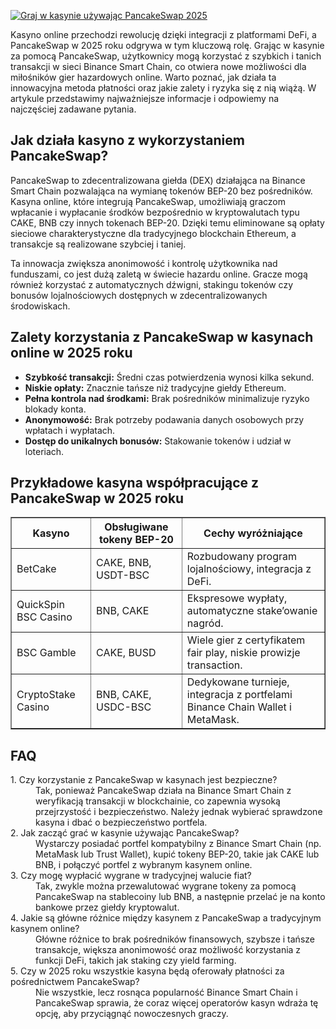 [![Graj w kasynie używając PancakeSwap 2025](https://123-caf.pages.dev/gitsignup.png)](https://vrmoo.ru/Bt82HjjY)

<div>   <p>Kasyno online przechodzi rewolucję dzięki integracji z platformami DeFi, a PancakeSwap w 2025 roku odgrywa w tym kluczową rolę. Grając w kasynie za pomocą PancakeSwap, użytkownicy mogą korzystać z szybkich i tanich transakcji w sieci Binance Smart Chain, co otwiera nowe możliwości dla miłośników gier hazardowych online. Warto poznać, jak działa ta innowacyjna metoda płatności oraz jakie zalety i ryzyka się z nią wiążą. W artykule przedstawimy najważniejsze informacje i odpowiemy na najczęściej zadawane pytania.</p>  <h2>Jak działa kasyno z wykorzystaniem PancakeSwap?</h2>   <p>PancakeSwap to zdecentralizowana giełda (DEX) działająca na Binance Smart Chain pozwalająca na wymianę tokenów BEP-20 bez pośredników. Kasyna online, które integrują PancakeSwap, umożliwiają graczom wpłacanie i wypłacanie środków bezpośrednio w kryptowalutach typu CAKE, BNB czy innych tokenach BEP-20. Dzięki temu eliminowane są opłaty sieciowe charakterystyczne dla tradycyjnego blockchain Ethereum, a transakcje są realizowane szybciej i taniej.</p>   <p>Ta innowacja zwiększa anonimowość i kontrolę użytkownika nad funduszami, co jest dużą zaletą w świecie hazardu online. Gracze mogą również korzystać z automatycznych dźwigni, stakingu tokenów czy bonusów lojalnościowych dostępnych w zdecentralizowanych środowiskach.</p>  <h2>Zalety korzystania z PancakeSwap w kasynach online w 2025 roku</h2>   <ul>   <li><strong>Szybkość transakcji:</strong> Średni czas potwierdzenia wynosi kilka sekund.</li>   <li><strong>Niskie opłaty:</strong> Znacznie tańsze niż tradycyjne giełdy Ethereum.</li>   <li><strong>Pełna kontrola nad środkami:</strong> Brak pośredników minimalizuje ryzyko blokady konta.</li>   <li><strong>Anonymowość:</strong> Brak potrzeby podawania danych osobowych przy wpłatach i wypłatach.</li>   <li><strong>Dostęp do unikalnych bonusów:</strong> Stakowanie tokenów i udział w loteriach.</li>   </ul>  <h2>Przykładowe kasyna współpracujące z PancakeSwap w 2025 roku</h2>   <table border="1" cellpadding="5" cellspacing="0">   <thead>   <tr>   <th>Kasyno</th>   <th>Obsługiwane tokeny BEP-20</th>   <th>Cechy wyróżniające</th>   </tr>   </thead>   <tbody>   <tr>   <td>BetCake</td>   <td>CAKE, BNB, USDT-BSC</td>   <td>Rozbudowany program lojalnościowy, integracja z DeFi.</td>   </tr>   <tr>   <td>QuickSpin BSC Casino</td>   <td>BNB, CAKE</td>   <td>Ekspresowe wypłaty, automatyczne stake’owanie nagród.</td>   </tr>   <tr>   <td>BSC Gamble</td>   <td>CAKE, BUSD</td>   <td>Wiele gier z certyfikatem fair play, niskie prowizje transaction.</td>   </tr>   <tr>   <td>CryptoStake Casino</td>   <td>BNB, CAKE, USDC-BSC</td>   <td>Dedykowane turnieje, integracja z portfelami Binance Chain Wallet i MetaMask.</td>   </tr>   </tbody>   </table>  <h2>FAQ</h2>   <dl>   <dt>1. Czy korzystanie z PancakeSwap w kasynach jest bezpieczne?</dt>   <dd>Tak, ponieważ PancakeSwap działa na Binance Smart Chain z weryfikacją transakcji w blockchainie, co zapewnia wysoką przejrzystość i bezpieczeństwo. Należy jednak wybierać sprawdzone kasyna i dbać o bezpieczeństwo portfela.</dd>  <dt>2. Jak zacząć grać w kasynie używając PancakeSwap?</dt>   <dd>Wystarczy posiadać portfel kompatybilny z Binance Smart Chain (np. MetaMask lub Trust Wallet), kupić tokeny BEP-20, takie jak CAKE lub BNB, i połączyć portfel z wybranym kasynem online.</dd>  <dt>3. Czy mogę wypłacić wygrane w tradycyjnej walucie fiat?</dt>   <dd>Tak, zwykle można przewalutować wygrane tokeny za pomocą PancakeSwap na stablecoiny lub BNB, a następnie przelać je na konto bankowe przez giełdy kryptowalut.</dd>  <dt>4. Jakie są główne różnice między kasynem z PancakeSwap a tradycyjnym kasynem online?</dt>   <dd>Główne różnice to brak pośredników finansowych, szybsze i tańsze transakcje, większa anonimowość oraz możliwość korzystania z funkcji DeFi, takich jak staking czy yield farming.</dd>  <dt>5. Czy w 2025 roku wszystkie kasyna będą oferowały płatności za pośrednictwem PancakeSwap?</dt>   <dd>Nie wszystkie, lecz rosnąca popularność Binance Smart Chain i PancakeSwap sprawia, że coraz więcej operatorów kasyn wdraża tę opcję, aby przyciągnąć nowoczesnych graczy.</dd>   </dl>   </div>